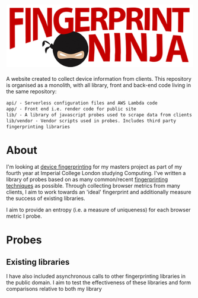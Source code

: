 <p align="center" style="margin-bottom: 20px;">
  <a href="https://fingerprint.ninja"><img src="static/logo.png"/></a>
</p>

A website created to collect device information from clients. This repository is organised as a monolith, with all library, front and back-end code living in the same repository:

```
api/ - Serverless configuration files and AWS Lambda code
app/ - Front end i.e. render code for public site
lib/ - A library of javascript probes used to scrape data from clients
lib/vendor - Vendor scripts used in probes. Includes third party fingerprinting libraries
```

# About

I'm looking at [device fingerprinting](https://en.wikipedia.org/wiki/Device_fingerprint) for my masters project as part of my fourth year at Imperial College London studying Computing. I've written a library of probes based on as many common/recent [fingerprinting techniques](#Probes) as possible. Through collecting browser metrics from many clients, I aim to work towards an 'ideal' fingerprint and additionally measure the success of existing libraries.

I aim to provide an entropy (i.e. a measure of uniqueness) for each browser metric I probe.

# <a name="Probes"></a>Probes

## Existing libraries

I have also included asynchronous calls to other fingerprinting libraries in the public domain. I aim to test the effectiveness of these libraries and form comparisons relative to both my library
